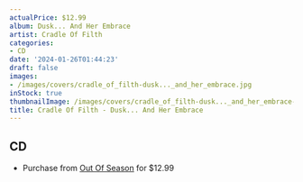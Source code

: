 ```yaml
---
actualPrice: $12.99
album: Dusk... And Her Embrace
artist: Cradle Of Filth
categories:
- CD
date: '2024-01-26T01:44:23'
draft: false
images:
- /images/covers/cradle_of_filth-dusk..._and_her_embrace.jpg
inStock: true
thumbnailImage: /images/covers/cradle_of_filth-dusk..._and_her_embrace-thumb.jpg
title: Cradle Of Filth - Dusk... And Her Embrace
---
```


## CD
* Purchase from [Out Of Season](https://www.outofseasonlabel.com/products/cradle-of-filth-dusk-and-her-embrace-cd) for $12.99
